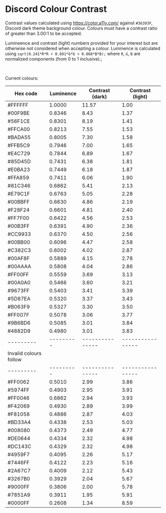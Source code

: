 # Discord Colour Contrast

Contrast values calculated using https://color.a11y.com/ against `#36393F`, Discord dark theme background colour. Colours must have a contrast ratio of greater than 3.00:1 to be accepted.

Lumineence and contrast (light) numbers provided for your interest but are otherwise not considered when accepting a colour. Luminence is calculated using `sqrt(0.241*R*R + 0.691*G*G + 0.068*B*B);` where `R`, `G`, `B` are normalized components (from 0 to 1 inclusive).;

&nbsp;

Current colours:

|Hex code |Luminence|Contrast (dark)|Contrast (light)|
|---------|---------|---------------|----------------|
| #FFFFFF | 1.0000  | 11.57         | 1.00           |
| #00F9BE | 0.8346  | 8.43          | 1.37           |
| #56F1CE | 0.8301  | 8.19          | 1.41           |
| #FFCA00 | 0.8213  | 7.55          | 1.53           |
| #BADA55 | 0.8005  | 7.30          | 1.58           |
| #FFB5C9 | 0.7946  | 7.00          | 1.65           |
| #E4C729 | 0.7844  | 6.89          | 1.67           |
| #85D45D | 0.7431  | 6.38          | 1.81           |
| #E0BA23 | 0.7449  | 6.18          | 1.87           |
| #FFA859 | 0.7411  | 6.06          | 1.90           |
| #81C346 | 0.6862  | 5.41          | 2.13           |
| #E79C1F | 0.6763  | 5.05          | 2.28           |
| #00BBFF | 0.6630  | 4.86          | 2.19           |
| #F28F24 | 0.6601  | 4.81          | 2.40           |
| #FF7F00 | 0.6422  | 4.56          | 2.53           |
| #00B3FF | 0.6391  | 4.90          | 2.36           |
| #CC9933 | 0.6370  | 4.50          | 2.56           |
| #00BB00 | 0.6096  | 4.47          | 2.58           |
| #C382C3 | 0.6002  | 4.02          | 2.87           |
| #00AF8F | 0.5889  | 4.15          | 2.78           |
| #00AAAA | 0.5808  | 4.04          | 2.86           |
| #FF00FF | 0.5559  | 3.69          | 3.13           |
| #00A0A0 | 0.5466  | 3.60          | 3.21           |
| #9673FF | 0.5403  | 3.41          | 3.39           |
| #5D87EA | 0.5320  | 3.37          | 3.43           |
| #B063F9 | 0.5327  | 3.30          | 3.50           |
| #FF007F | 0.5078  | 3.06          | 3.77           |
| #9B6BD6 | 0.5085  | 3.01          | 3.84           |
| #4882D9 | 0.4980  | 3.01          | 3.83           |
|---------|---------|---------------|----------------|
|Invalid colours follow|         |                               |
|---------|---------|---------------|----------------|
| #FF0062 | 0.5010  | 2.99          | 3.86           |
| #5974FF | 0.4903  | 2.95          | 3.91           |
| #FF0046 | 0.6862  | 2.94          | 3.93           |
| #F42069 | 0.4930  | 2.89          | 3.99           |
| #F81058 | 0.4886  | 2.87          | 4.03           |
| #BD33A4 | 0.4338  | 2.53          | 5.03           |
| #008080 | 0.4373  | 2.49          | 4.77           |
| #DE0644 | 0.4334  | 2.32          | 4.98           |
| #DC143C | 0.4329  | 2.32          | 4.98           |
| #4959F7 | 0.4095  | 2.26          | 5.17           |
| #7446FF | 0.4122  | 2.23          | 5.16           |
| #2A67C7 | 0.4009  | 2.12          | 5.43           |
| #3267B0 | 0.3929  | 2.04          | 5.67           |
| #9000FF | 0.3806  | 2.00          | 5.78           |
| #7851A9 | 0.3911  | 1.95          | 5.91           |
| #0000FF | 0.2608  | 1.34          | 8.59           |
